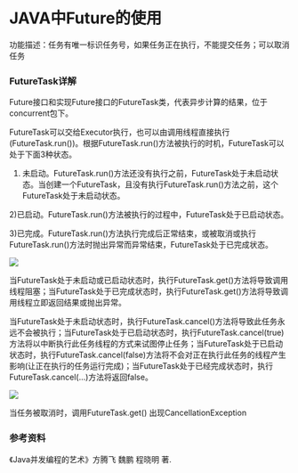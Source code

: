 # JAVA中Future的使用

功能描述：任务有唯一标识任务号，如果任务正在执行，不能提交任务；可以取消任务

### FutureTask详解

Future接口和实现Future接口的FutureTask类，代表异步计算的结果，位于concurrent包下。

FutureTask可以交给Executor执行，也可以由调用线程直接执行(FutureTask.run())。根据FutureTask.run()方法被执行的时机，FutureTask可以处于下面3种状态。

1) 未启动。FutureTask.run()方法还没有执行之前，FutureTask处于未启动状态。当创建一个FutureTask，且没有执行FutureTask.run()方法之前，这个FutureTask处于未启动状态。

2)已启动。FutureTask.run()方法被执行的过程中，FutureTask处于已启动状态。

3)已完成。FutureTask.run()方法执行完成后正常结束，或被取消或执行FutureTask.run()方法时抛出异常而异常结束，FutureTask处于已完成状态。

![](D:\个人发展\每日学习\img\Future.png)

当FutureTask处于未启动或已启动状态时，执行FutureTask.get()方法将导致调用线程阻塞；当FutureTask处于已完成状态时，执行FutureTask.get()方法将导致调用线程立即返回结果或抛出异常。

当FutureTask处于未启动状态时，执行FutureTask.cancel()方法将导致此任务永远不会被执行；当FutureTask处于已启动状态时，执行FutureTask.cancel(true)方法将以中断执行此任务线程的方式来试图停止任务；当FutureTask处于已启动状态时，执行FutureTask.cancel(false)方法将不会对正在执行此任务的线程产生影响(让正在执行的任务运行完成)；当FutureTask处于已经完成状态时，执行FutureTask.cancel(...)方法将返回false。

![](D:\个人发展\每日学习\img\get.png)



当任务被取消时，调用FutureTask.get() 出现CancellationException

### 参考资料

《Java并发编程的艺术》方腾飞 魏鹏 程晓明 著.